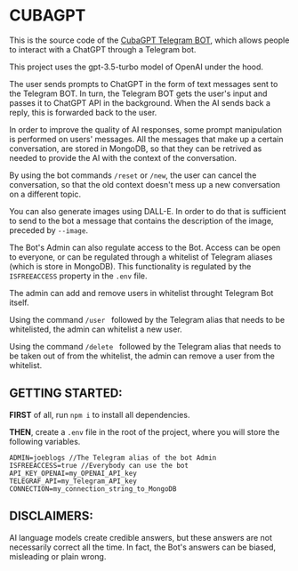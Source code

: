 # CUBAGPT #

This is the source code of the [CubaGPT Telegram BOT](https://t.me/Chat_GPT_Cuban_Bot), which allows people to interact with a ChatGPT through a Telegram bot.

This project uses the gpt-3.5-turbo model of OpenAI under the hood.

The user sends prompts to ChatGPT in the form of text messages sent to the Telegram BOT. In turn, the Telegram BOT gets the user's input and passes it to ChatGPT API in the background. When the AI sends back a reply, this is forwarded back to the user.

In order to improve the quality of AI responses, some prompt manipulation is performed on users' messages. All the messages that make up a certain conversation, are stored in MongoDB, so that they can be retrived as needed to provide the AI with the context of the conversation.

By using the bot commands `/reset` or `/new`, the user can cancel the conversation, so that the old context doesn't mess up a new conversation on a different topic.

You can also generate images using DALL-E. In order to do that is sufficient to send to the bot a message that contains the description of the image, preceded by `--image`. 

The Bot's Admin can also regulate access to the Bot. Access can be open to everyone, or can be regulated through a whitelist of Telegram aliases (which is store in MongoDB). This functionality is regulated by the `ISFREEACCESS` property in the `.env` file.

The admin can add and remove users in whitelist throught Telegram Bot itself. 

Using the command `/user ` followed by the Telegram alias that needs to be whitelisted, the admin can whitelist a new user.  

Using the command `/delete ` followed by the Telegram alias that needs to be taken out of from the whitelist, the admin can remove a user from the whitelist.

## GETTING STARTED: ##

**FIRST** of all, run `npm i` to install all dependencies.

**THEN**, create a `.env` file in the root of the project, where you will store the following variables.

```
ADMIN=joeblogs //The Telegram alias of the bot Admin
ISFREEACCESS=true //Everybody can use the bot
API_KEY_OPENAI=my_OPENAI_API_key
TELEGRAF_API=my_Telegram_API_key
CONNECTION=my_connection_string_to_MongoDB
```

## DISCLAIMERS: ## 

AI language models create credible answers, but these answers are not necessarily correct all the time. In fact, the Bot's answers can be biased, misleading or plain wrong.


